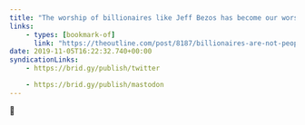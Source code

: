 ```yaml
---
title: "The worship of billionaires like Jeff Bezos has become our worst religion | The Outline"
links:
    - types: [bookmark-of]
      link: "https://theoutline.com/post/8187/billionaires-are-not-people"
date: 2019-11-05T16:22:32.740+00:00
syndicationLinks:
    - https://brid.gy/publish/twitter

    - https://brid.gy/publish/mastodon
---
```


🤷

